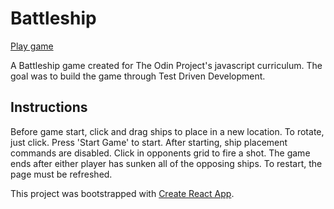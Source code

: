 # Battleship
[Play game](http://PupkinLangford.github.io/battleship)

A Battleship game created for The Odin Project's javascript curriculum. The goal was to build the game through Test Driven Development.


## Instructions
Before game start, click and drag ships to place in a new location. To rotate, just click. Press 'Start Game' to start. After starting, ship placement commands are disabled. Click in opponents grid to fire a shot. The game ends after either player has sunken all of the opposing ships. To restart, the page must be refreshed.


This project was bootstrapped with [Create React App](https://github.com/facebook/create-react-app).
